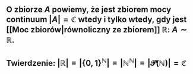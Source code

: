 ## O zbiorze $A$ powiemy, że jest **zbiorem mocy continuum** $|A|=\mathfrak{C}$ wtedy i tylko wtedy, gdy jest [[Moc zbiorów|równoliczny ze zbiorem]] $\mathbb{R}$: $A\sim\mathbb{R}$.
## **Twierdzenie**: $|\mathbb{R}|=|\{0,1\}^{\mathbb{N}}| = |\mathbb{N}^{\mathbb{N}}| = |\mathcal{P}(\mathbb{N})|=\mathfrak{C}$ 
###  